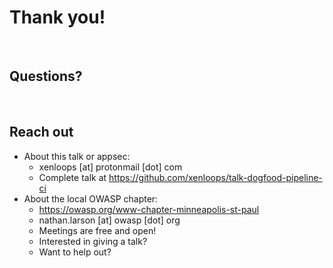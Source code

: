 # Thank you!

<br />

## Questions?

<br />

## Reach out
* About this talk or appsec: 
  * xenloops [at] protonmail [dot] com
  * Complete talk at https://github.com/xenloops/talk-dogfood-pipeline-ci
* About the local OWASP chapter: 
  * https://owasp.org/www-chapter-minneapolis-st-paul
  * nathan.larson [at] owasp [dot] org
  * Meetings are free and open!
  * Interested in giving a talk?
  * Want to help out?

<br /><br /><br />
